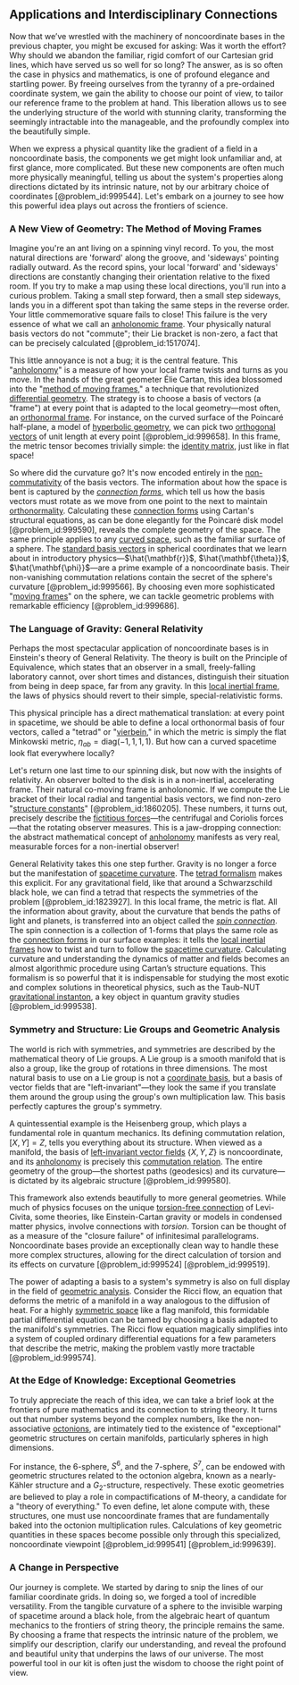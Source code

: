 ## Applications and Interdisciplinary Connections

Now that we’ve wrestled with the machinery of noncoordinate bases in the previous chapter, you might be excused for asking: Was it worth the effort? Why should we abandon the familiar, rigid comfort of our Cartesian grid lines, which have served us so well for so long? The answer, as is so often the case in physics and mathematics, is one of profound elegance and startling power. By freeing ourselves from the tyranny of a pre-ordained coordinate system, we gain the ability to choose our point of view, to tailor our reference frame to the problem at hand. This liberation allows us to see the underlying structure of the world with stunning clarity, transforming the seemingly intractable into the manageable, and the profoundly complex into the beautifully simple.

When we express a physical quantity like the gradient of a field in a noncoordinate basis, the components we get might look unfamiliar and, at first glance, more complicated. But these new components are often much more physically meaningful, telling us about the system's properties along directions dictated by its intrinsic nature, not by our arbitrary choice of coordinates [@problem_id:999544]. Let's embark on a journey to see how this powerful idea plays out across the frontiers of science.

### A New View of Geometry: The Method of Moving Frames

Imagine you're an ant living on a spinning vinyl record. To you, the most natural directions are 'forward' along the groove, and 'sideways' pointing radially outward. As the record spins, your local 'forward' and 'sideways' directions are constantly changing their orientation relative to the fixed room. If you try to make a map using these local directions, you'll run into a curious problem. Taking a small step forward, then a small step sideways, lands you in a different spot than taking the same steps in the reverse order. Your little commemorative square fails to close! This failure is the very essence of what we call an [anholonomic frame](@article_id:635363). Your physically natural basis vectors do not "commute"; their Lie bracket is non-zero, a fact that can be precisely calculated [@problem_id:1517074].

This little annoyance is not a bug; it is the central feature. This "[anholonomy](@article_id:174914)" is a measure of how your local frame twists and turns as you move. In the hands of the great geometer Élie Cartan, this idea blossomed into the "[method of moving frames](@article_id:157319)," a technique that revolutionized [differential geometry](@article_id:145324). The strategy is to choose a basis of vectors (a "frame") at every point that is adapted to the local geometry—most often, an [orthonormal frame](@article_id:189208). For instance, on the curved surface of the Poincaré half-plane, a model of [hyperbolic geometry](@article_id:157960), we can pick two [orthogonal vectors](@article_id:141732) of unit length at every point [@problem_id:999658]. In this frame, the metric tensor becomes trivially simple: the [identity matrix](@article_id:156230), just like in flat space!

So where did the curvature go? It's now encoded entirely in the [non-commutativity](@article_id:153051) of the basis vectors. The information about how the space is bent is captured by the *[connection forms](@article_id:262753)*, which tell us how the basis vectors must rotate as we move from one point to the next to maintain [orthonormality](@article_id:267393). Calculating these [connection forms](@article_id:262753) using Cartan's structural equations, as can be done elegantly for the Poincaré disk model [@problem_id:999590], reveals the complete geometry of the space. The same principle applies to any [curved space](@article_id:157539), such as the familiar surface of a sphere. The [standard basis vectors](@article_id:151923) in spherical coordinates that we learn about in introductory physics—$\hat{\mathbf{r}}$, $\hat{\mathbf{\theta}}$, $\hat{\mathbf{\phi}}$—are a prime example of a noncoordinate basis. Their non-vanishing commutation relations contain the secret of the sphere's curvature [@problem_id:999566]. By choosing even more sophisticated "[moving frames](@article_id:175068)" on the sphere, we can tackle geometric problems with remarkable efficiency [@problem_id:999686].

### The Language of Gravity: General Relativity

Perhaps the most spectacular application of noncoordinate bases is in Einstein's theory of General Relativity. The theory is built on the Principle of Equivalence, which states that an observer in a small, freely-falling laboratory cannot, over short times and distances, distinguish their situation from being in deep space, far from any gravity. In this [local inertial frame](@article_id:274985), the laws of physics should revert to their simple, special-relativistic forms.

This physical principle has a direct mathematical translation: at every point in spacetime, we should be able to define a local orthonormal basis of four vectors, called a "tetrad" or "[vierbein](@article_id:158912)," in which the metric is simply the flat Minkowski metric, $\eta_{ab} = \text{diag}(-1, 1, 1, 1)$. But how can a curved spacetime look flat everywhere locally?

Let's return one last time to our spinning disk, but now with the insights of relativity. An observer bolted to the disk is in a non-inertial, accelerating frame. Their natural co-moving frame is anholonomic. If we compute the Lie bracket of their local radial and tangential basis vectors, we find non-zero "[structure constants](@article_id:157466)" [@problem_id:1860205]. These numbers, it turns out, precisely describe the [fictitious forces](@article_id:164594)—the centrifugal and Coriolis forces—that the rotating observer measures. This is a jaw-dropping connection: the abstract mathematical concept of [anholonomy](@article_id:174914) manifests as very real, measurable forces for a non-inertial observer!

General Relativity takes this one step further. Gravity is no longer a force but the manifestation of [spacetime curvature](@article_id:160597). The [tetrad formalism](@article_id:157348) makes this explicit. For any gravitational field, like that around a Schwarzschild black hole, we can find a tetrad that respects the symmetries of the problem [@problem_id:1823927]. In this local frame, the metric is flat. All the information about gravity, about the curvature that bends the paths of light and planets, is transferred into an object called the *[spin connection](@article_id:161251)*. The spin connection is a collection of 1-forms that plays the same role as the [connection forms](@article_id:262753) in our surface examples: it tells the [local inertial frames](@article_id:189711) how to twist and turn to follow the [spacetime curvature](@article_id:160597). Calculating curvature and understanding the dynamics of matter and fields becomes an almost algorithmic procedure using Cartan’s structure equations. This formalism is so powerful that it is indispensable for studying the most exotic and complex solutions in theoretical physics, such as the Taub-NUT [gravitational instanton](@article_id:157653), a key object in quantum gravity studies [@problem_id:999538].

### Symmetry and Structure: Lie Groups and Geometric Analysis

The world is rich with symmetries, and symmetries are described by the mathematical theory of Lie groups. A Lie group is a smooth manifold that is also a group, like the group of rotations in three dimensions. The most natural basis to use on a Lie group is not a [coordinate basis](@article_id:269655), but a basis of vector fields that are "left-invariant"—they look the same if you translate them around the group using the group's own multiplication law. This basis perfectly captures the group's symmetry.

A quintessential example is the Heisenberg group, which plays a fundamental role in quantum mechanics. Its defining commutation relation, $[X, Y] = Z$, tells you everything about its structure. When viewed as a manifold, the basis of [left-invariant vector fields](@article_id:636622) $\{X, Y, Z\}$ is noncoordinate, and its [anholonomy](@article_id:174914) is precisely this [commutation relation](@article_id:149798). The entire geometry of the group—the shortest paths (geodesics) and its curvature—is dictated by its algebraic structure [@problem_id:999580].

This framework also extends beautifully to more general geometries. While much of physics focuses on the unique [torsion-free connection](@article_id:180843) of Levi-Civita, some theories, like Einstein-Cartan gravity or models in condensed matter physics, involve connections with *torsion*. Torsion can be thought of as a measure of the "closure failure" of infinitesimal parallelograms. Noncoordinate bases provide an exceptionally clean way to handle these more complex structures, allowing for the direct calculation of torsion and its effects on curvature [@problem_id:999524] [@problem_id:999519].

The power of adapting a basis to a system's symmetry is also on full display in the field of [geometric analysis](@article_id:157206). Consider the Ricci flow, an equation that deforms the metric of a manifold in a way analogous to the diffusion of heat. For a highly [symmetric space](@article_id:182689) like a flag manifold, this formidable partial differential equation can be tamed by choosing a basis adapted to the manifold's symmetries. The Ricci flow equation magically simplifies into a system of coupled ordinary differential equations for a few parameters that describe the metric, making the problem vastly more tractable [@problem_id:999574].

### At the Edge of Knowledge: Exceptional Geometries

To truly appreciate the reach of this idea, we can take a brief look at the frontiers of pure mathematics and its connection to string theory. It turns out that number systems beyond the complex numbers, like the non-associative [octonions](@article_id:183726), are intimately tied to the existence of "exceptional" geometric structures on certain manifolds, particularly spheres in high dimensions.

For instance, the 6-sphere, $S^6$, and the 7-sphere, $S^7$, can be endowed with geometric structures related to the octonion algebra, known as a nearly-Kähler structure and a $G_2$-structure, respectively. These exotic geometries are believed to play a role in compactifications of M-theory, a candidate for a "theory of everything." To even define, let alone compute with, these structures, one must use noncoordinate frames that are fundamentally baked into the octonion multiplication rules. Calculations of key geometric quantities in these spaces become possible only through this specialized, noncoordinate viewpoint [@problem_id:999541] [@problem_id:999639].

### A Change in Perspective

Our journey is complete. We started by daring to snip the lines of our familiar coordinate grids. In doing so, we forged a tool of incredible versatility. From the tangible curvature of a sphere to the invisible warping of spacetime around a black hole, from the algebraic heart of quantum mechanics to the frontiers of string theory, the principle remains the same. By choosing a frame that respects the intrinsic nature of the problem, we simplify our description, clarify our understanding, and reveal the profound and beautiful unity that underpins the laws of our universe. The most powerful tool in our kit is often just the wisdom to choose the right point of view.